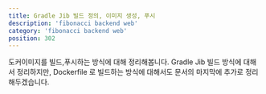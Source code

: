 ```yaml
---
title: Gradle Jib 빌드 정의, 이미지 생성, 푸시
description: 'fibonacci backend web'
category: 'fibonacci backend web'
position: 302
---
```


도커이미지를 빌드,푸시하는 방식에 대해 정리해봅니다. Gradle Jib 빌드 방식에 대해서 정리하지만, Dockerfile 로 빌드하는 방식에 대해서도 문서의 마지막에 추가로 정리해두겠습니다.

